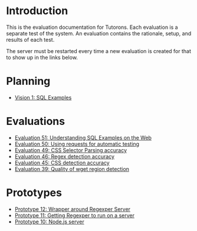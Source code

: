 # Introduction

This is the evaluation documentation for Tutorons.  Each evaluation is a separate test of the system.  An evaluation contains the rationale, setup, and results of each test.

The server must be restarted every time a new evaluation is created for that to show up in the links below.


# Planning

* [Vision 1: SQL Examples](planning/vis1)

# Evaluations

* [Evaluation 51: Understanding SQL Examples on the Web](eval/eval51)
* [Evaluation 50: Using requests for automatic testing](eval/eval50)
* [Evaluation 49: CSS Selector Parsing accuracy](eval/eval49)
* [Evaluation 46: Regex detection accuracy](eval/eval46)
* [Evaluation 45: CSS detection accuracy](eval/eval45)
* [Evaluation 39: Quality of wget region detection](eval/eval39)

# Prototypes

* [Prototype 12: Wrapper around Regexper Server](proto/proto12)
* [Prototype 11: Getting Regexper to run on a server](proto/proto11)
* [Prototype 10: Node.js server](proto/proto10)
